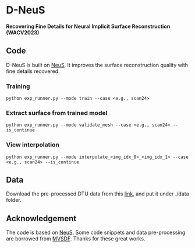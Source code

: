 # D-NeuS
**Recovering Fine Details for Neural Implicit Surface Reconstruction (WACV2023)**


## Code
D-NeuS is built on [NeuS](https://github.com/Totoro97/NeuS). It improves the surface reconstruction quality with fine details recovered.

### Training
```shell
python exp_runner.py --mode train --case <e.g., scan24>
```
### Extract surface from trained model

```shell
python exp_runner.py --mode validate_mesh --case <e.g., scan24> --is_continue
```
### View interpolation

```shell
python exp_runner.py --mode interpolate_<img_idx_0>_<img_idx_1> --case <e.g., scan24> --is_continue 
```


## Data 
Download the pre-processed DTU data from this [link](https://drive.google.com/drive/folders/16aL9nbFss4Jw5tBw5B1FLnTjgRQJltCl?usp=sharing), and put it under ./data folder.


## Acknowledgement
The code is based on [NeuS](https://github.com/Totoro97/NeuS). Some code snippets and data pre-processing are borrowed from [MVSDF](https://github.com/jzhangbs/MVSDF). Thanks for these great works.

